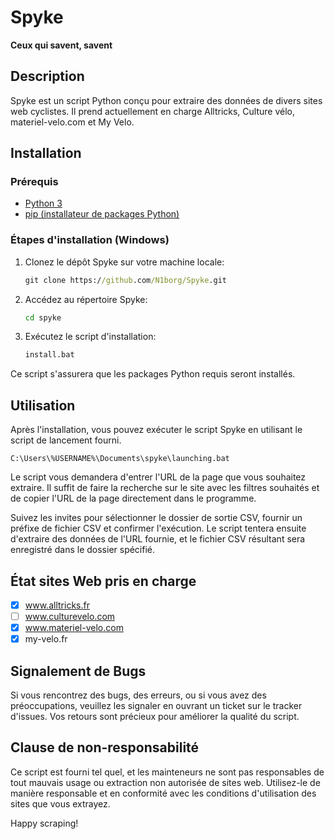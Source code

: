 # Spyke

**Ceux qui savent, savent**

## Description

Spyke est un script Python conçu pour extraire des données de divers sites web cyclistes. Il prend actuellement en charge Alltricks, Culture vélo, materiel-velo.com et My Velo.

## Installation

### Prérequis
- [Python 3](https://www.python.org/downloads/)
- [pip (installateur de packages Python)](https://pip.pypa.io/en/stable/installation/)

### Étapes d'installation (Windows)

1. Clonez le dépôt Spyke sur votre machine locale:

   ```cmd
   git clone https://github.com/N1borg/Spyke.git
2. Accédez au répertoire Spyke:

    ```cmd
    cd spyke
3. Exécutez le script d'installation:

    ```cmd
    install.bat
Ce script s'assurera que les packages Python requis seront installés.

## Utilisation

Après l'installation, vous pouvez exécuter le script Spyke en utilisant le script de lancement fourni.

    C:\Users\%USERNAME%\Documents\spyke\launching.bat

Le script vous demandera d'entrer l'URL de la page que vous souhaitez extraire. Il suffit de faire la recherche sur le site avec les filtres souhaités et de copier l'URL de la page directement dans le programme.

Suivez les invites pour sélectionner le dossier de sortie CSV, fournir un préfixe de fichier CSV et confirmer l'exécution.
Le script tentera ensuite d'extraire des données de l'URL fournie, et le fichier CSV résultant sera enregistré dans le dossier spécifié.

## État sites Web pris en charge

- [x] www.alltricks.fr
- [ ] www.culturevelo.com
- [x] www.materiel-velo.com
- [x] my-velo.fr

## Signalement de Bugs

Si vous rencontrez des bugs, des erreurs, ou si vous avez des préoccupations, veuillez les signaler en ouvrant un ticket sur le tracker d'issues. Vos retours sont précieux pour améliorer la qualité du script.

## Clause de non-responsabilité

Ce script est fourni tel quel, et les mainteneurs ne sont pas responsables de tout mauvais usage ou extraction non autorisée de sites web. Utilisez-le de manière responsable et en conformité avec les conditions d'utilisation des sites que vous extrayez.

Happy scraping!
